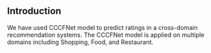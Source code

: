 ## Introduction
We have used CCCFNet model to predict ratings in a cross-domain recommendation systems. The CCCFNet model is applied on multiple domains including Shopping, Food, and Restaurant.

